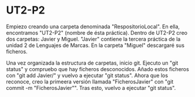 # UT2-P2

Empiezo creando una carpeta denominada "RespositorioLocal". En ella, encontramos "UT2-P2" (nombre de ésta práctica).
Dentro de UT2-P2 creo dos carpetas: Javier y Miguel. "Javier" contiene la tercera práctica de la unidad 2 de Lenguajes de Marcas. En la carpeta "Miguel" descargaré sus ficheros.

Una vez organizada la estructura de carpetas, inicio git.
Ejecuto un "git status" y compruebo que hay ficheros desconocidos.
Añado estos ficheros con "git add Javier/" y vuelvo a ejecutar "git status".
Ahora que los reconoce, creo la primeera versión llamada "FicherosJavier" con "git commit -m "FicherosJavier"". Tras esto, vuelvo a ejecutar "git status".

